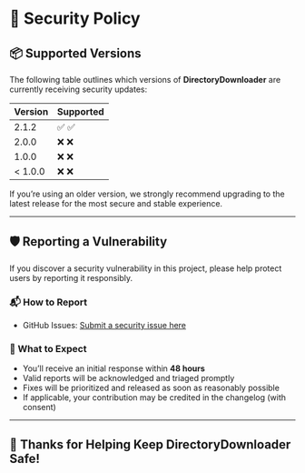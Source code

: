 # 🔐 Security Policy

## 📦 Supported Versions

The following table outlines which versions of **DirectoryDownloader** are currently receiving security updates:

| Version  | Supported           |
|----------|---------------------|
| 2.1.2    | ✅ :white_check_mark: |
| 2.0.0    | ❌ :x:                |
| 1.0.0    | ❌ :x:                |
| < 1.0.0  | ❌ :x:                |

If you’re using an older version, we strongly recommend upgrading to the latest release for the most secure and stable experience.

---

## 🛡️ Reporting a Vulnerability

If you discover a security vulnerability in this project, please help protect users by reporting it responsibly.

### 📬 How to Report

- GitHub Issues: [Submit a security issue here](https://github.com/VirusZzHkP/DirectoryDownloader/issues/new?labels=security&template=security_report.md)

### 🧭 What to Expect

- You’ll receive an initial response within **48 hours**
- Valid reports will be acknowledged and triaged promptly
- Fixes will be prioritized and released as soon as reasonably possible
- If applicable, your contribution may be credited in the changelog (with consent)

---

## 🙏 Thanks for Helping Keep DirectoryDownloader Safe!

